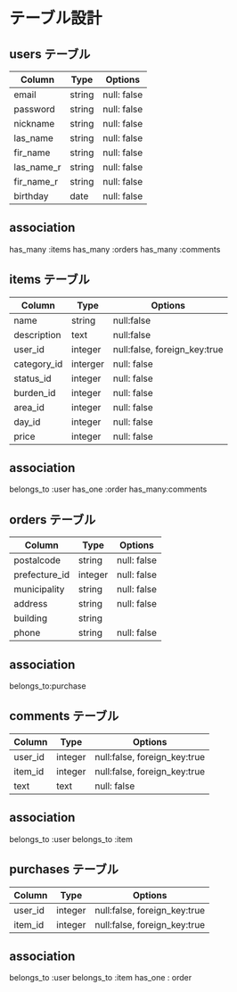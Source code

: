 # テーブル設計

## users テーブル
                                   
| Column    | Type   | Options     |
| --------  | ------ | ----------- |
| email     | string | null: false | #メールアドレス
| password  | string | null: false | #パスワード
| nickname  | string | null: false | #ニックネーム
| las_name  | string | null: false | #苗字・漢字
| fir_name  | string | null: false | #名前・漢字
| las_name_r| string | null: false | #苗字・読仮名
| fir_name_r| string | null: false | #名前・読仮名
| birthday  | date   | null: false | #誕生日

## association
has_many :items
has_many :orders
has_many :comments

## items テーブル
                                                                 
| Column     | Type             | Options                        |
| ---------- | ---------------- | ------------------------------ |
| name       | string           | null:false                     | #商品名
| description| text             | null:false                     | #商品説明
| user_id    | integer          | null:false, foreign_key:true   | #ユーザーID 
| category_id| interger         | null: false                    | #カテゴリー
| status_id  | integer          | null: false                    | #商品の状態
| burden_id  | integer          | null: false                    | #配送者の負担
| area_id    | integer          | null: false                    | #発送元地域
| day_id     | integer          | null: false                    | #発送日の目安
| price      | integer          | null: false                    | #商品価格

## association
belongs_to :user
has_one :order
has_many:comments

## orders テーブル
                                                            
| Column         | Type       | Options                      |
| ---------      | ---------- | -----------------------------|
| postalcode     | string     | null: false                  | #郵便番号
| prefecture_id  | integer    | null: false                  | #都道府県
| municipality   | string     | null: false                  | #市区町村
| address        | string     | null: false                  | #番地
| building       | string     |                              | #建物名
| phone          | string     | null: false                  | #電話番号

## association
belongs_to:purchase


## comments テーブル

| Column      | Type       | Options                        |
| ---------   | ---------- | ------------------------------ |
| user_id     | integer    |null:false, foreign_key:true    | #ユーザーID 
| item_id     | integer    |null:false, foreign_key:true    | #アイテムID 
| text        | text       |null: false                     | #商品ページのコメント

## association
belongs_to :user
belongs_to :item

## purchases テーブル

| Column      | Type       | Options                        |
| ---------   | ---------- | ------------------------------ |
| user_id     | integer    |null:false, foreign_key:true    | #ユーザーID 
| item_id     | integer    |null:false, foreign_key:true    | #アイテムID 

## association
belongs_to :user
belongs_to :item
has_one : order
